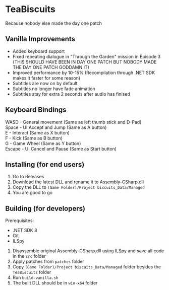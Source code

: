 # TeaBiscuits
Because nobody else made the day one patch

## Vanilla Improvements
* Added keyboard support
* Fixed repeating dialogue in "Through the Garden" mission in Episode 3 (THIS SHOULD HAVE BEEN IN DAY ONE PATCH BUT NOBODY MADE THE DAY ONE PATCH GODDAMN IT)
* Improved performance by 10-15% (Recompilation through .NET SDK makes it faster for some reason)
* Subtitles are now on by default
* Subtitles no longer have fade animation
* Subtitles stay for extra 2 seconds after audio has finised

## Keyboard Bindings
WASD - General movement (Same as left thumb stick and D-Pad)  
Space - UI Accept and Jump (Same as A button)  
E - Interact (Same as X button)  
F - Kick (Same as B button)  
G - Game Wheel (Same as Y button)  
Escape - UI Cancel and Pause (Same as Start button)

## Installing (for end users)
1. Go to Releases
2. Download the latest DLL and rename it to Assembly-CSharp.dll
3. Copy the DLL to `(Game Folder)/Project biscuits_Data/Managed`
4. You are good to go

## Building (for developers)
Prerequisites:
* .NET SDK 8
* Git
* ILSpy

1. Disassemble original Assembly-CSharp.dll using ILSpy and save all code in the `src` folder
2. Apply patches from `patches` folder
3. Copy `(Game Folder)/Project biscuits_Data/Managed` folder besides the `TeaBiscuits` folder
4. Run `build-vanilla.sh`
5. The built DLL should be in `win-x64` folder
